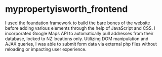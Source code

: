 # mypropertyisworth_frontend

I used the foundation framework to build the bare bones of the website before adding various elements through the help of JavaScript and CSS. I incorporated Google Maps API to automatically pull addresses from their database, locked to NZ locations only. Utilizing DOM manipulation and AJAX queries, I was able to submit form data via external php files without reloading or impacting user experience.
